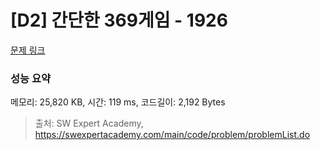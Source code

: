 # [D2] 간단한 369게임 - 1926 

[문제 링크](https://swexpertacademy.com/main/code/problem/problemDetail.do?contestProbId=AV5PTeo6AHUDFAUq) 

### 성능 요약

메모리: 25,820 KB, 시간: 119 ms, 코드길이: 2,192 Bytes



> 출처: SW Expert Academy, https://swexpertacademy.com/main/code/problem/problemList.do
